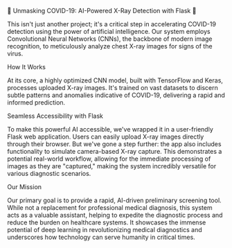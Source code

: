 🚀 Unmasking COVID-19: AI-Powered X-Ray Detection with Flask 🚀

This isn't just another project; it's a critical step in accelerating COVID-19 detection using the power of artificial intelligence. Our system employs Convolutional Neural Networks (CNNs), the backbone of modern image recognition, to meticulously analyze chest X-ray images for signs of the virus.

How It Works

At its core, a highly optimized CNN model, built with TensorFlow and Keras, processes uploaded X-ray images. It's trained on vast datasets to discern subtle patterns and anomalies indicative of COVID-19, delivering a rapid and informed prediction.

Seamless Accessibility with Flask

To make this powerful AI accessible, we've wrapped it in a user-friendly Flask web application. Users can easily upload X-ray images directly through their browser. But we've gone a step further: the app also includes functionality to simulate camera-based X-ray capture. This demonstrates a potential real-world workflow, allowing for the immediate processing of images as they are "captured," making the system incredibly versatile for various diagnostic scenarios.

Our Mission

Our primary goal is to provide a rapid, AI-driven preliminary screening tool. While not a replacement for professional medical diagnosis, this system acts as a valuable assistant, helping to expedite the diagnostic process and reduce the burden on healthcare systems. It showcases the immense potential of deep learning in revolutionizing medical diagnostics and underscores how technology can serve humanity in critical times.
